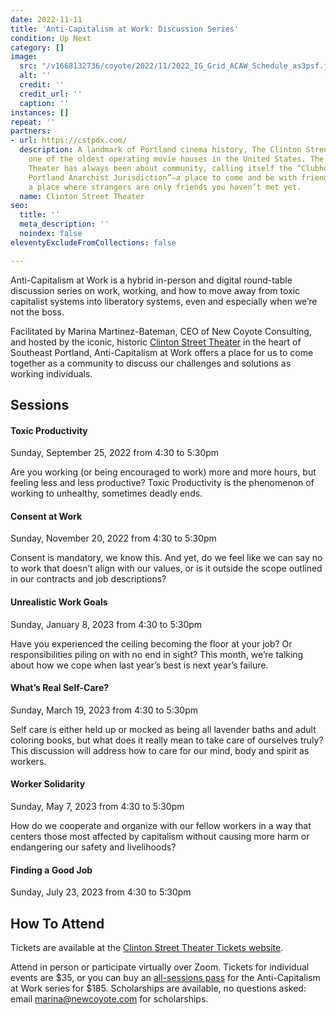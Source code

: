 ```yaml
---
date: 2022-11-11
title: 'Anti-Capitalism at Work: Discussion Series'
condition: Up Next
category: []
image:
  src: "/v1668132736/coyote/2022/11/2022_IG_Grid_ACAW_Schedule_as3psf.jpg"
  alt: ''
  credit: ''
  credit_url: ''
  caption: ''
instances: []
repeat: ''
partners:
- url: https://cstpdx.com/
  description: A landmark of Portland cinema history, The Clinton Street Theater is
    one of the oldest operating movie houses in the United States. The Clinton Street
    Theater has always been about community, calling itself the “Clubhouse of the
    Portland Anarchist Jurisdiction”—a place to come and be with friends and family;
    a place where strangers are only friends you haven’t met yet.
  name: Clinton Street Theater
seo:
  title: ''
  meta_description: ''
  noindex: false
eleventyExcludeFromCollections: false

---
```

Anti-Capitalism at Work is a hybrid in-person and digital round-table discussion series on work, working, and how to move away from toxic capitalist systems into liberatory systems, even and especially when we’re not the boss.

Facilitated by Marina Martinez-Bateman, CEO of New Coyote Consulting, and hosted by the iconic, historic [Clinton Street Theater](https://cstpdx.com/) in the heart of Southeast Portland, Anti-Capitalism at Work offers a place for us to come together as a community to discuss our challenges and solutions as working individuals.

## Sessions

#### Toxic Productivity

Sunday, September 25, 2022 from 4:30 to 5:30pm

Are you working (or being encouraged to work) more and more hours, but feeling less and less productive? Toxic Productivity is the phenomenon of working to unhealthy, sometimes deadly ends.

#### Consent at Work

Sunday, November 20, 2022 from 4:30 to 5:30pm

Consent is mandatory, we know this. And yet, do we feel like we can say no to work that doesn’t align with our values, or is it outside the scope outlined in our contracts and job descriptions?

#### Unrealistic Work Goals

Sunday, January 8, 2023 from 4:30 to 5:30pm

Have you experienced the ceiling becoming the floor at your job? Or responsibilities piling on with no end in sight? This month, we’re talking about how we cope when last year’s best is next year’s failure.

#### What’s Real Self-Care?

Sunday, March 19, 2023 from 4:30 to 5:30pm

Self care is either held up or mocked as being all lavender baths and adult coloring books, but what does it really mean to take care of ourselves truly? This discussion will address how to care for our mind, body and spirit as workers.

#### Worker Solidarity

Sunday, May 7, 2023 from 4:30 to 5:30pm

How do we cooperate and organize with our fellow workers in a way that centers those most affected by capitalism without causing more harm or endangering our safety and livelihoods?

#### Finding a Good Job

Sunday, July 23, 2023 from 4:30 to 5:30pm

## How To Attend

Tickets are available at the [Clinton Street Theater Tickets website](https://cstpdxtickets.square.site/).

Attend in person or participate virtually over Zoom. Tickets for individual events are $35, or you can buy an [all-sessions pass](https://cstpdxtickets.square.site/product/anti-capitalism-at-work-all-sessions-pass/307?cp=true&sa=false&sbp=false&q=true&mc_cid=d94e115ad1&mc_eid=64ec745402) for the Anti-Capitalism at Work series for $185. Scholarships are available, no questions asked: email [marina@newcoyote.com]() for scholarships.